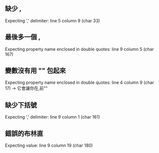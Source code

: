 ## 缺少 ,
Expecting ',' delimiter: line 5 column 9 (char 33)

## 最後多一個 , 
Expecting property name enclosed in double quotes: line 9 column 5 (char 167)

## 變數沒有用 "" 包起來
Expecting property name enclosed in double quotes: line 4 column 9 (char 17)  -> 它會讓你在,前""

## 缺少下括號
Expecting ',' delimiter: line 9 column 1 (char 161)

## 錯誤的布林直
Expecting value: line 9 column 19 (char 180)